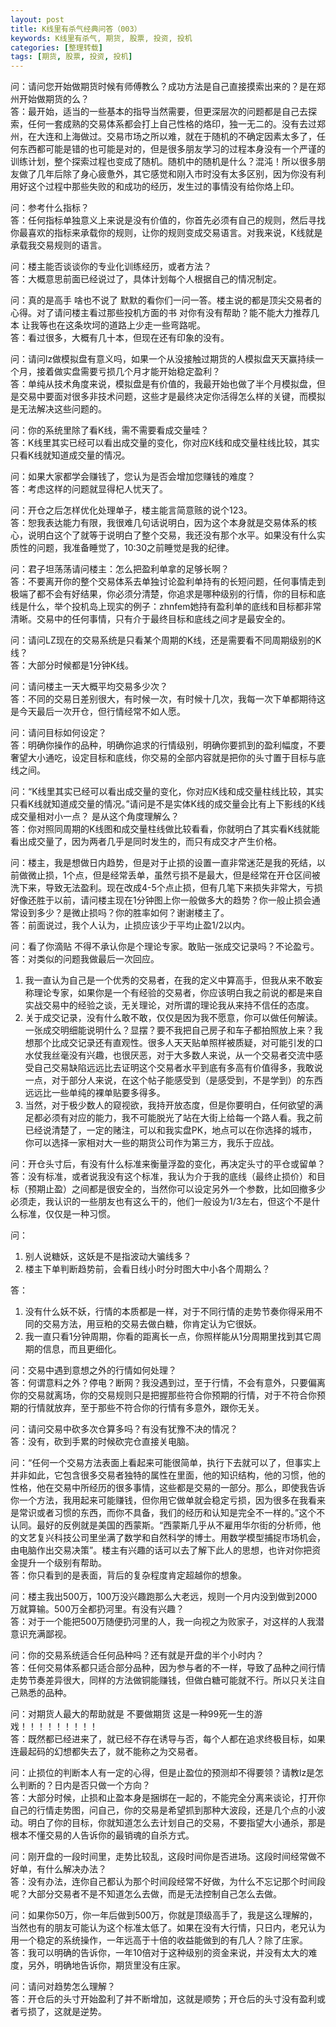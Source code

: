 ```yaml
---
layout: post
title: K线里有杀气经典问答（003）
keywords: K线里有杀气, 期货, 股票, 投资, 投机
categories: [整理转载]
tags: [期货, 股票, 投资, 投机]
---
```

问：请问您开始做期货时候有师傅教么？成功方法是自己直接摸索出来的？是在郑州开始做期货的么？    
答：最开始，适当的一些基本的指导当然需要，但更深层次的问题都是自己去探索，任何一套成熟的交易体系都会打上自己性格的烙印，独一无二的。没有去过郑州，在大连和上海做过。交易市场之所以难，就在于随机的不确定因素太多了，任何东西都可能是错的也可能是对的，但是很多朋友学习的过程本身没有一个严谨的训练计划，整个探索过程也变成了随机。随机中的随机是什么？混沌！所以很多朋友做了几年后除了身心疲惫外，其它感觉和刚入市时没有太多区别，因为你没有利用好这个过程中那些失败的和成功的经历，发生过的事情没有给你烙上印。

问：参考什么指标？  
答：任何指标单独意义上来说是没有价值的，你首先必须有自己的规则，然后寻找你最喜欢的指标来承载你的规则，让你的规则变成交易语言。对我来说，K线就是承载我交易规则的语言。

问：楼主能否谈谈你的专业化训练经历，或者方法？  
答：大概意思前面已经说过了，具体计划每个人根据自己的情况制定。

问：真的是高手 啥也不说了 默默的看你们一问一答。楼主说的都是顶尖交易者的心得。对了请问楼主看过那些投机方面的书 对你有没有帮助？能不能大力推荐几本 让我等也在这条坎坷的道路上少走一些弯路呢。  
答：看过很多，大概有几十本，但现在还有印象的没有。

问：请问lz做模拟盘有意义吗，如果一个从没接触过期货的人模拟盘天天赢持续一个月，接着做实盘需要亏损几个月才能开始稳定盈利？  
答：单纯从技术角度来说，模拟盘是有价值的，我最开始也做了半个月模拟盘，但是交易中要面对很多非技术问题，这些才是最终决定你活得怎么样的关键，而模拟是无法解决这些问题的。

问：你的系统里除了看K线，需不需要看成交量哇？  
答：K线里其实已经可以看出成交量的变化，你对应K线和成交量柱线比较，其实只看K线就知道成交量的情况。

问：如果大家都学会赚钱了，您认为是否会增加您赚钱的难度？  
答：考虑这样的问题就显得杞人忧天了。

问：开仓之后怎样优化处理单子，楼主能言简意赅的说个123。  
答：恕我表达能力有限，我很难几句话说明白，因为这个本身就是交易体系的核心，说明白这个了就等于说明白了整个交易，我还没有那个水平。如果没有什么实质性的问题，我准备睡觉了，10:30之前睡觉是我的纪律。

问：君子坦荡荡请问楼主：怎么把盈利单拿的足够长啊？  
答：不要离开你的整个交易体系去单独讨论盈利单持有的长短问题，任何事情走到极端了都不会有好结果，你必须分清楚，你追求是哪种级别的行情，你的目标和底线是什么，举个投机岛上现实的例子：zhnfem她持有盈利单的底线和目标都非常清晰。交易中的任何事情，只有介于最终目标和底线之间才是最安全的。

问：请问LZ现在的交易系统是只看某个周期的K线，还是需要看不同周期级别的K线？  
答：大部分时候都是1分钟K线。

问：请问楼主一天大概平均交易多少次？  
答：不同的交易日差别很大，有时候一次，有时候十几次，我每一次下单都期待这是今天最后一次开仓，但行情经常不如人愿。

问：请问目标如何设定？  
答：明确你操作的品种，明确你追求的行情级别，明确你要抓到的盈利幅度，不要奢望大小通吃，设定目标和底线，你交易的全部内容就是把你的头寸置于目标与底线之间。

问：“K线里其实已经可以看出成交量的变化，你对应K线和成交量柱线比较，其实只看K线就知道成交量的情况。”请问是不是实体K线的成交量会比有上下影线的K线成交量相对小一点？ 是从这个角度理解么？  
答：你对照同周期的K线图和成交量柱线做比较看看，你就明白了其实看K线就能看出成交量了，因为两者几乎是同时发生的，而只有成交才产生价格。

问：楼主，我是想做日内趋势，但是对于止损的设置一直非常迷茫是我的死结，以前做微止损，1个点，但是经常丢单，虽然亏损不是最大，但是经常在开仓区间被洗下来，导致无法盈利。现在改成4-5个点止损，但有几笔下来损失非常大，亏损好像还胜于以前，请问楼主现在1分钟图上你一般做多大的趋势？你一般止损会通常设到多少？是微止损吗？你的胜率如何？谢谢楼主了。  
答：前面说过，我个人认为，止损应该少于平均止盈1/2以内。

问：看了你滴贴 不得不承认你是个理论专家。敢贴一张成交记录吗？不论盈亏。  
答：对类似的问题我做最后一次回应。

1.	我一直认为自己是一个优秀的交易者，在我的定义中算高手，但我从来不敢妄称理论专家，如果你是一个有经验的交易者，你应该明白我之前说的都是来自实战交易中的经验之谈，无关理论，对所谓的理论我从来持不信任的态度。
2.	关于成交记录，没有什么敢不敢，仅仅是因为我不愿意，你可以做任何解读。一张成交明细能说明什么？显摆？要不我把自己房子和车子都拍照放上来？我想那个比成交记录还有直观性。很多人天天贴单照样被质疑，对可能引发的口水仗我丝毫没有兴趣，也很厌恶，对于大多数人来说，从一个交易者交流中感受自己交易缺陷远远比去证明这个交易者水平到底有多高有价值得多，我敢说一点，对于部分人来说，在这个帖子能感受到（是感受到，不是学到）的东西远远比一些单纯的裸单贴要多得多。
3.	当然，对于极少数人的窥视欲，我持开放态度，但是你要明白，任何欲望的满足都必须有对应的能力，我不可能脱光了站在大街上给每一个路人看。我之前已经说清楚了，一定的赌注，可以和我实盘PK，地点可以在你选择的城市，你可以选择一家相对大一些的期货公司作为第三方，我乐于应战。

问：开仓头寸后，有没有什么标准来衡量浮盈的变化，再决定头寸的平仓或留单？  
答：没有标准，或者说我没有这个标准，我认为介于我的底线（最终止损价）和目标（预期止盈）之间都是很安全的，当然你可以设定另外一个参数，比如回撤多少必须走，我认识的一些朋友也有这么干的，他们一般设为1/3左右，但这个不是什么标准，仅仅是一种习惯。

问：

1.	别人说糖妖，这妖是不是指波动大骗线多？
2.	楼主下单判断趋势前，会看日线小时分时图大中小各个周期么？

答：

1.	没有什么妖不妖，行情的本质都是一样，对于不同行情的走势节奏你得采用不同的交易方法，用豆粕的交易去做白糖，你肯定认为它很妖。
2.	我一直只看1分钟周期，你看的距离长一点，你照样能从1分周期里找到其它周期的信息，而且更细化。

问：交易中遇到意想之外的行情如何处理？  
答：何谓意料之外？停电？断网？我没遇到过，至于行情，不会有意外，只要偏离你的交易就离场，你的交易规则只是把握那些符合你预期的行情，对于不符合你预期的行情就放弃，至于那些不符合你的行情有多意外，跟你无关。

问：请问交易中砍多次仓算多吗？有没有犹豫不决的情况？  
答：没有，砍到手累的时候砍完仓直接关电脑。

问：“任何一个交易方法表面上看起来可能很简单，执行下去就可以了，但事实上并非如此，它包含很多交易者独特的属性在里面，他的知识结构，他的习惯，他的性格，他在交易中所经历的很多事情，这些都是交易的一部分。那么，即使我告诉你一个方法，我用起来可能赚钱，但你用它做单就会稳定亏损，因为很多在我看来是常识或者习惯的东西，而你不具备，我们的经历和认知是完全不一样的。”这个不认同。最好的反例就是美国的西蒙斯。“西蒙斯几乎从不雇用华尔街的分析师，他的文艺复兴科技公司里坐满了数学和自然科学的博士。用数学模型捕捉市场机会，由电脑作出交易决策”。楼主有兴趣的话可以去了解下此人的思想，也许对你把资金提升一个级别有帮助。  
答：你只看到的是表面，背后的复杂程度肯定超越你的想象。

问：楼主我出500万，100万没兴趣跑那么大老远，规则一个月内没到做到2000万就算输。500万全都扔河里。有没有兴趣？  
答：对于一个能把500万随便扔河里的人，我一向视之为败家子，对这样的人我潜意识充满鄙视。

问：你的交易系统适合任何品种吗？还有就是开盘的半个小时内？  
答：任何交易体系都只适合部分品种，因为参与者的不一样，导致了品种之间行情走势节奏差异很大，同样的方法做铜能赚钱，但做白糖可能就不行。所以只关注自己熟悉的品种。

问：对期货人最大的帮助就是 不要做期货 这是一种99死一生的游戏！！！！！！！！！  
答：既然都已经进来了，就已经不存在诱导与否，每个人都在追求终极目标，如果连最起码的幻想都失去了，就不能称之为交易者。

问：止损位的判断本人有一定的心得，但是止盈位的预测却不得要领？请教lz是怎么判断的？日内是否只做一个方向？  
答：大部分时候，止损和止盈本身是捆绑在一起的，不能完全分离来谈论，打开你自己的行情走势图，问自己，你的交易是希望抓到那种大波段，还是几个点的小波动。明白了你的目标，你就知道怎么去计划自己的交易，不要指望大小通杀，那是根本不懂交易的人告诉你的最销魂的自杀方式。

问：刚开盘的一段时间里，走势比较乱，这段时间你是否进场。这段时间经常做不好单，有什么解决办法？  
答：没有办法，连你自己都认为那个时间段经常不好做，为什么不忘记那个时间段呢？大部分交易者不是不知道怎么去做，而是无法控制自己怎么去做。

问：如果你50万，你一年后做到500万，你就是顶级高手了，我是这么理解的，当然也有的朋友可能认为这个标准太低了。如果在没有大行情，只日内，老兄认为用一个稳定的系统操作，一年远高于十倍的收益能做到的有几人？除了庄家。  
答：我可以明确的告诉你，一年10倍对于这种级别的资金来说，并没有太大的难度，另外，明确地告诉你，期货里没有庄家。

问：请问对趋势怎么理解？  
答：开仓后的头寸开始盈利了并不断增加，这就是顺势；开仓后的头寸没有盈利或者亏损了，这就是逆势。